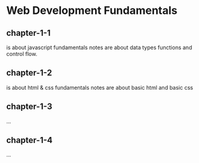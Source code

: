 # Web Development Fundamentals

## chapter-1-1

is about javascript fundamentals notes are about data types functions and control flow.

## chapter-1-2

is about html & css fundamentals notes are about basic html and basic css

## chapter-1-3

...

## chapter-1-4

...
